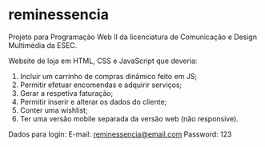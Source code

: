 # reminessencia

Projeto para Programação Web II da licenciatura de Comunicação e Design Multimédia da ESEC.

Website de loja em HTML, CSS e JavaScript que deveria:
1. Incluir um carrinho de compras dinâmico feito em JS;
2. Permitir efetuar encomendas e adquirir serviços;
3. Gerar a respetiva faturação;
4. Permitir inserir e alterar os dados do cliente;
5. Conter uma wishlist;
6. Ter uma versão mobile separada da versão web (não responsive).

Dados para login:
E-mail: reminessencia@email.com
Password: 123
